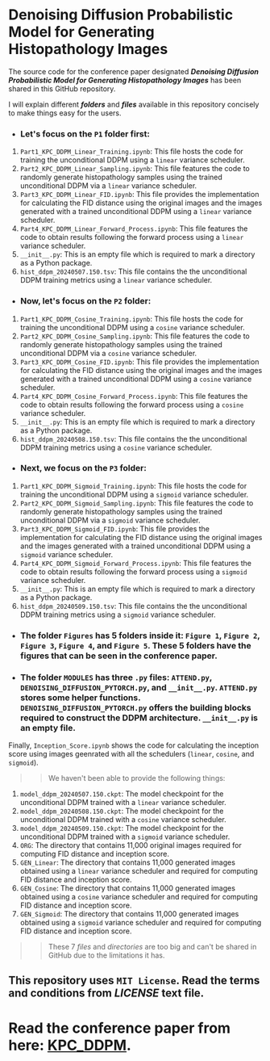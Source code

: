 # Denoising Diffusion Probabilistic Model for Generating Histopathology Images

The source code for the conference paper designated _**Denoising Diffusion Probabilistic Model for Generating Histopathology Images**_ has been shared in this GitHub repository.

I will explain different _**folders**_ and _**files**_ available in this repository concisely to make things easy for the users.

- ### Let's focus on the `P1` folder first:
1. `Part1_KPC_DDPM_Linear_Training.ipynb`: This file hosts the code for training the unconditional DDPM using a `linear` variance scheduler.
2. `Part2_KPC_DDPM_Linear_Sampling.ipynb`: This file features the code to randomly generate histopathology samples using the trained unconditional DDPM via a `linear` variance scheduler.
3. `Part3_KPC_DDPM_Linear_FID.ipynb`: This file provides the implementation for calculating the FID distance using the original images and the images generated with a trained unconditional DDPM using a `linear` variance scheduler.
4. `Part4_KPC_DDPM_Linear_Forward_Process.ipynb`: This file features the code to obtain results following the forward process using a `linear` variance scheduler.
5. `__init__.py`: This is an empty file which is required to mark a directory as a Python package.
6. `hist_ddpm_20240507.150.tsv`: This file contains the the unconditional DDPM training metrics using a `linear` variance scheduler.

- ### Now, let's focus on the `P2` folder:
1. `Part1_KPC_DDPM_Cosine_Training.ipynb`: This file hosts the code for training the unconditional DDPM using a `cosine` variance scheduler.
2. `Part2_KPC_DDPM_Cosine_Sampling.ipynb`: This file features the code to randomly generate histopathology samples using the trained unconditional DDPM via a `cosine` variance scheduler.
3. `Part3_KPC_DDPM_Cosine_FID.ipynb`: This file provides the implementation for calculating the FID distance using the original images and the images generated with a trained unconditional DDPM using a `cosine` variance scheduler.
4. `Part4_KPC_DDPM_Cosine_Forward_Process.ipynb`: This file features the code to obtain results following the forward process using a `cosine` variance scheduler.
5. `__init__.py`: This is an empty file which is required to mark a directory as a Python package.
6. `hist_ddpm_20240508.150.tsv`: This file contains the the unconditional DDPM training metrics using a `cosine` variance scheduler.

- ### Next, we focus on the `P3` folder:
1. `Part1_KPC_DDPM_Sigmoid_Training.ipynb`: This file hosts the code for training the unconditional DDPM using a `sigmoid` variance scheduler.
2. `Part2_KPC_DDPM_Sigmoid_Sampling.ipynb`: This file features the code to randomly generate histopathology samples using the trained unconditional DDPM via a `sigmoid` variance scheduler.
3. `Part3_KPC_DDPM_Sigmoid_FID.ipynb`: This file provides the implementation for calculating the FID distance using the original images and the images generated with a trained unconditional DDPM using a `sigmoid` variance scheduler.
4. `Part4_KPC_DDPM_Sigmoid_Forward_Process.ipynb`: This file features the code to obtain results following the forward process using a `sigmoid` variance scheduler.
5. `__init__.py`: This is an empty file which is required to mark a directory as a Python package.
6. `hist_ddpm_20240509.150.tsv`: This file contains the the unconditional DDPM training metrics using a `sigmoid` variance scheduler.

- ### The folder `Figures` has 5 folders inside it: `Figure 1`, `Figure 2`, `Figure 3`, `Figure 4`, and `Figure 5`. These 5 folders have the figures that can be seen in the conference paper.

- ### The folder `MODULES` has three `.py` files: `ATTEND.py`, `DENOISING_DIFFUSION_PYTORCH.py`, and `__init__.py`. `ATTEND.py` stores some helper functions. `DENOISING_DIFFUSION_PYTORCH.py` offers the building blocks required to construct the DDPM architecture. `__init__.py` is an empty file.

Finally, `Inception_Score.ipynb` shows the code for calculating the inception score using images geenrated with all the schedulers (`linear`, `cosine`, and `sigmoid`).

>> We haven't been able to provide the following things:

1. `model_ddpm_20240507.150.ckpt`: The model checkpoint for the unconditional DDPM trained with a `linear` variance scheduler.
2. `model_ddpm_20240508.150.ckpt`: The model checkpoint for the unconditional DDPM trained with a `cosine` variance scheduler.
3. `model_ddpm_20240509.150.ckpt`: The model checkpoint for the unconditional DDPM trained with a `sigmoid` variance scheduler.
4. `ORG`: The directory that contains 11,000 original images required for computing FID distance and inception score.
5. `GEN_Linear`: The directory that contains 11,000 generated images obtained using a `linear` variance scheduler and required for computing FID distance and inception score.
6. `GEN_Cosine`: The directory that contains 11,000 generated images obtained using a `cosine` variance scheduler and required for computing FID distance and inception score.
7. `GEN_Sigmoid`: The directory that contains 11,000 generated images obtained using a `sigmoid` variance scheduler and required for computing FID distance and inception score.

>> These 7 _files_ and _directories_ are too big and can't be shared in GitHub due to the limitations it has.

## This repository uses `MIT License`. Read the terms and conditions from _LICENSE_ text file.

# Read the conference paper from here: [KPC_DDPM](https://www.spiedigitallibrary.org/conference-proceedings-of-spie/13664/136643E/Denoising-diffusion-probabilistic-model-for-generating-histopathology-images/10.1117/12.3070575.short).
